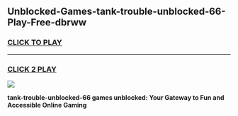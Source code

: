 
## Unblocked-Games-tank-trouble-unblocked-66-Play-Free-dbrww
<h3>
<a href="https://premium76.site?title=tank-trouble-unblocked-66&ref=19M">CLICK TO PLAY</a></h3>
<hr>

<h3>
<a href="https://premium76.site?title=tank-trouble-unblocked-66&ref=19M">CLICK 2 PLAY</a>
  
</h3>

<a href="https://premium76.site?title=tank-trouble-unblocked-66&ref=19M"><img src="https://clearcache.store/games.png"></a>


**tank-trouble-unblocked-66 games unblocked: Your Gateway to Fun and Accessible Online Gaming**
